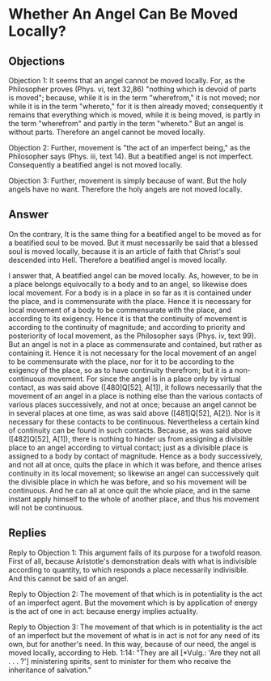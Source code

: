 # Whether An Angel Can Be Moved Locally?

## Objections

Objection 1: It seems that an angel cannot be moved locally. For, as the Philosopher proves (Phys. vi, text 32,86) "nothing which is devoid of parts is moved"; because, while it is in the term "wherefrom," it is not moved; nor while it is in the term "whereto," for it is then already moved; consequently it remains that everything which is moved, while it is being moved, is partly in the term "wherefrom" and partly in the term "whereto." But an angel is without parts. Therefore an angel cannot be moved locally.

Objection 2: Further, movement is "the act of an imperfect being," as the Philosopher says (Phys. iii, text 14). But a beatified angel is not imperfect. Consequently a beatified angel is not moved locally.

Objection 3: Further, movement is simply because of want. But the holy angels have no want. Therefore the holy angels are not moved locally.

## Answer

On the contrary, It is the same thing for a beatified angel to be moved as for a beatified soul to be moved. But it must necessarily be said that a blessed soul is moved locally, because it is an article of faith that Christ's soul descended into Hell. Therefore a beatified angel is moved locally.

I answer that, A beatified angel can be moved locally. As, however, to be in a place belongs equivocally to a body and to an angel, so likewise does local movement. For a body is in a place in so far as it is contained under the place, and is commensurate with the place. Hence it is necessary for local movement of a body to be commensurate with the place, and according to its exigency. Hence it is that the continuity of movement is according to the continuity of magnitude; and according to priority and posteriority of local movement, as the Philosopher says (Phys. iv, text 99). But an angel is not in a place as commensurate and contained, but rather as containing it. Hence it is not necessary for the local movement of an angel to be commensurate with the place, nor for it to be according to the exigency of the place, so as to have continuity therefrom; but it is a non-continuous movement. For since the angel is in a place only by virtual contact, as was said above ([480]Q[52], A[1]), it follows necessarily that the movement of an angel in a place is nothing else than the various contacts of various places successively, and not at once; because an angel cannot be in several places at one time, as was said above ([481]Q[52], A[2]). Nor is it necessary for these contacts to be continuous. Nevertheless a certain kind of continuity can be found in such contacts. Because, as was said above ([482]Q[52], A[1]), there is nothing to hinder us from assigning a divisible place to an angel according to virtual contact; just as a divisible place is assigned to a body by contact of magnitude. Hence as a body successively, and not all at once, quits the place in which it was before, and thence arises continuity in its local movement; so likewise an angel can successively quit the divisible place in which he was before, and so his movement will be continuous. And he can all at once quit the whole place, and in the same instant apply himself to the whole of another place, and thus his movement will not be continuous.

## Replies

Reply to Objection 1: This argument fails of its purpose for a twofold reason. First of all, because Aristotle's demonstration deals with what is indivisible according to quantity, to which responds a place necessarily indivisible. And this cannot be said of an angel.

Reply to Objection 2: The movement of that which is in potentiality is the act of an imperfect agent. But the movement which is by application of energy is the act of one in act: because energy implies actuality.

Reply to Objection 3: The movement of that which is in potentiality is the act of an imperfect but the movement of what is in act is not for any need of its own, but for another's need. In this way, because of our need, the angel is moved locally, according to Heb. 1:14: "They are all [*Vulg.: 'Are they not all . . . ?'] ministering spirits, sent to minister for them who receive the inheritance of salvation."